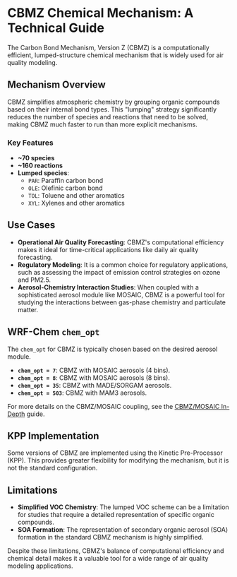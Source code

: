 # CBMZ Chemical Mechanism: A Technical Guide

The Carbon Bond Mechanism, Version Z (CBMZ) is a computationally efficient, lumped-structure chemical mechanism that is widely used for air quality modeling.

## Mechanism Overview

CBMZ simplifies atmospheric chemistry by grouping organic compounds based on their internal bond types. This "lumping" strategy significantly reduces the number of species and reactions that need to be solved, making CBMZ much faster to run than more explicit mechanisms.

### Key Features

-   **~70 species**
-   **~160 reactions**
-   **Lumped species**:
    -   `PAR`: Paraffin carbon bond
    -   `OLE`: Olefinic carbon bond
    -   `TOL`: Toluene and other aromatics
    -   `XYL`: Xylenes and other aromatics

## Use Cases

-   **Operational Air Quality Forecasting**: CBMZ's computational efficiency makes it ideal for time-critical applications like daily air quality forecasting.
-   **Regulatory Modeling**: It is a common choice for regulatory applications, such as assessing the impact of emission control strategies on ozone and PM2.5.
-   **Aerosol-Chemistry Interaction Studies**: When coupled with a sophisticated aerosol module like MOSAIC, CBMZ is a powerful tool for studying the interactions between gas-phase chemistry and particulate matter.

## WRF-Chem `chem_opt`

The `chem_opt` for CBMZ is typically chosen based on the desired aerosol module.

-   **`chem_opt = 7`**: CBMZ with MOSAIC aerosols (4 bins).
-   **`chem_opt = 8`**: CBMZ with MOSAIC aerosols (8 bins).
-   **`chem_opt = 35`**: CBMZ with MADE/SORGAM aerosols.
-   **`chem_opt = 503`**: CBMZ with MAM3 aerosols.

For more details on the CBMZ/MOSAIC coupling, see the [CBMZ/MOSAIC In-Depth](./wrfchem_cbmz_mosaic.md) guide.

## KPP Implementation

Some versions of CBMZ are implemented using the Kinetic Pre-Processor (KPP). This provides greater flexibility for modifying the mechanism, but it is not the standard configuration.

## Limitations

-   **Simplified VOC Chemistry**: The lumped VOC scheme can be a limitation for studies that require a detailed representation of specific organic compounds.
-   **SOA Formation**: The representation of secondary organic aerosol (SOA) formation in the standard CBMZ mechanism is highly simplified.

Despite these limitations, CBMZ's balance of computational efficiency and chemical detail makes it a valuable tool for a wide range of air quality modeling applications.
